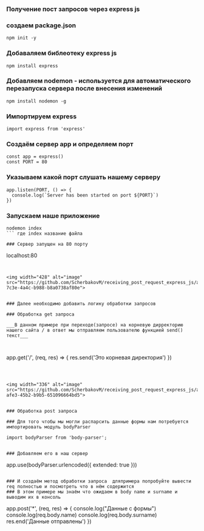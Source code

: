 ### Получение  пост запросов через express js

### создаем  package.json

```
npm init -y
```

### Добаваляем библеотеку express js

```
npm install express
```

### Добавляем nodemon - используется для автоматического перезапуска сервера после внесения  изменений

```
npm install nodemon -g
```

### Импортируем express

```
import express from 'express'
```

### Создаём сервер app и определяем порт

```
const app = express()  
const PORT = 80
```  

  

### Указываем какой порт слушать нашему серверу

```
app.listen(PORT, () => {
  console.log(`Server has been started on port ${PORT}`)
})
```

### Запускаем наше приложение 

```
nodemon index
``` где index название файла

### Сервер запущен на 80 порту 

```
localhost:80
``` 


<img width="428" alt="image" src="https://github.com/ScherbakovM/receiving_post_request_express_js/assets/109952823/1b2684bd-7c3e-4a4c-b988-b8a0738af80e">


### Далее необходимо добавить логику обработки запросов 

### Обработка get запроса 

___В данном примере при переходе(запросе) на корневую дирректорию нашего сайта / в ответ мы отправляем пользователю функцией send() текст___



```
app.get('/', (req, res) => {
  res.send('Это корневая директория')
})
```



<img width="336" alt="image" src="https://github.com/ScherbakovM/receiving_post_request_express_js/assets/109952823/64f3ae2b-afe3-45b2-b9b5-651096664bd5">


### Обработка post запроса 

### Для того чтобы мы могли распарсить данные формы нам потребуется импортировать модуль bodyParser 

```
    import bodyParser from 'body-parser';

```

### Добавляем его в наш сервер 

```
app.use(bodyParser.urlencoded({ extended: true }))
```

### И создаём метод обработки запроса  дляпримера попробуйте вывести req полностью и посмотреть что в нём содержится 
### В этом примере мы знаём что ожидаем в body name и surname и выводим их в консоль

```
app.post('*', (req, res) => {
  console.log("Данные с формы")
  console.log(req.body.name)
  console.log(req.body.surname)
  res.end('Данные отправлены')
})
```
